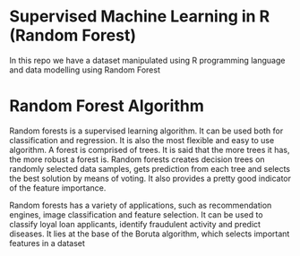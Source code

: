 # Supervised Machine Learning in R (Random Forest)
In this repo we have a dataset manipulated using R programming language and data modelling using Random Forest 

# Random Forest Algorithm
Random forests is a supervised learning algorithm. It can be used both for classification and regression. It is also the most flexible and easy to use algorithm. A forest is comprised of trees. It is said that the more trees it has, the more robust a forest is. Random forests creates decision trees on randomly selected data samples, gets prediction from each tree and selects the best solution by means of voting. It also provides a pretty good indicator of the feature importance.


Random forests has a variety of applications, such as recommendation engines, image classification and feature selection. It can be used to classify loyal loan applicants, identify fraudulent activity and predict diseases. It lies at the base of the Boruta algorithm, which selects important features in a dataset
